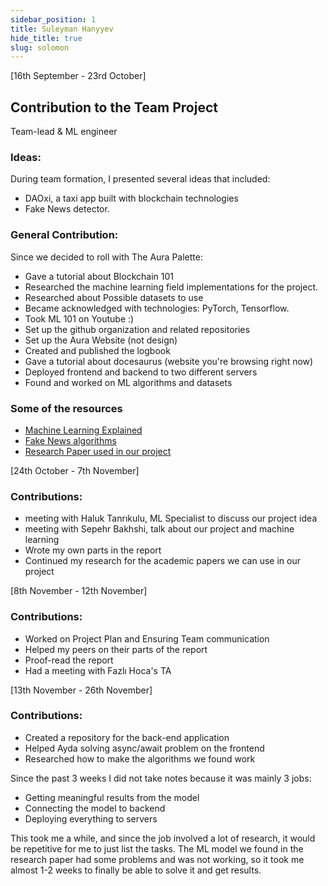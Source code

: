 ```yaml
---
sidebar_position: 1
title: Suleyman Hanyyev
hide_title: true
slug: solomon
---
```

[16th September - 23rd October]
## Contribution to the Team Project
Team-lead & ML engineer

### Ideas:
During team formation, I presented several ideas that included:
- DAOxi, a taxi app built with blockchain technologies
- Fake News detector.

### General Contribution:
Since we decided to roll with The Aura Palette:
- Gave a tutorial about Blockchain 101
- Researched the machine learning field implementations for the project.
- Researched about Possible datasets to use
- Became acknowledged with technologies: PyTorch, Tensorflow.
- Took ML 101 on Youtube :)
- Set up the github organization and related repositories
- Set up the Aura Website (not design)
- Created and published the logbook
- Gave a tutorial about docesaurus (website you're browsing right now)
- Deployed frontend and backend to two different servers
- Found and worked on ML algorithms and datasets

### Some of the resources

- [Machine Learning Explained](https://mitsloan.mit.edu/ideas-made-to-matter/machine-learning-explained)
- [Fake News algorithms](http://fakenews.research.sfu.ca/)
- [Research Paper used in our project](https://arxiv.org/abs/1804.04128)


[24th October - 7th November]
### Contributions:
- meeting with Haluk Tanrıkulu, ML Specialist to discuss our project idea
- meeting with Sepehr Bakhshi, talk about our project and machine learning
- Wrote my own parts in the report
- Continued my research for the academic papers we can use in our project

[8th November - 12th November]
### Contributions:
- Worked on Project Plan and Ensuring Team communication
- Helped my peers on their parts of the report
- Proof-read the report
- Had a meeting with Fazlı Hoca's TA

[13th November - 26th November]
### Contributions:
- Created a repository for the back-end application
- Helped Ayda solving async/await problem on the frontend
- Researched how to make the algorithms we found work

Since the past 3 weeks I did not take notes because it was mainly 3 jobs:
 - Getting meaningful results from the model
 - Connecting the model to backend
 - Deploying everything to servers

 This took me a while, and since the job involved a lot of research, it would be repetitive for me to just list the tasks. The ML model we found in the research paper had some problems and was not working, so it took me almost 1-2 weeks to finally be able to solve it and get results.